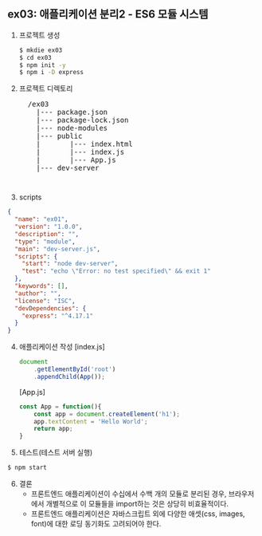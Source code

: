## ex03: 애플리케이션 분리2 - ES6 모듈 시스템
1. 프로젝트 생성
    ```bash
    $ mkdie ex03
    $ cd ex03
    $ npm init -y
    $ npm i -D express
    ```
2.  프로젝트 디렉토리
    <pre>
      /ex03
        |--- package.json
        |--- package-lock.json
        |--- node-modules
        |--- public
        |       |--- index.html
        |       |--- index.js
        |       |--- App.js
        |--- dev-server   
    <pre>
3. scripts
```json
{
  "name": "ex01",
  "version": "1.0.0",
  "description": "",
  "type": "module",
  "main": "dev-server.js",
  "scripts": {
    "start": "node dev-server",  
    "test": "echo \"Error: no test specified\" && exit 1"
  },
  "keywords": [],
  "author": "",
  "license": "ISC",
  "devDependencies": {
    "express": "^4.17.1"
  }
}
```

4.  애플리케이션 작성
    [index.js]
    ```javascript
    document
        .getElementById('root')
        .appendChild(App());
    ```
    [App.js]
    ```javascript
    const App = function(){
        const app = document.createElement('h1');
        app.textContent = 'Hello World';
        return app;
    }

    ```

5. 테스트(테스트 서버 실행)
```bash
$ npm start
```

6. 결론
    - 프론트엔드 애플리케이션이 수십에서 수백 개의 모듈로 분리된 경우,
    브라우저에서 개별적으로 이 모듈들을 import하는 것은 상당히 비효율적이다.
    - 프론트엔드 애플리케이션은 자바스크립트 외에 다양한 애셋(css, images, font)에 대한 로딩 동기화도 고려되어야 한다.